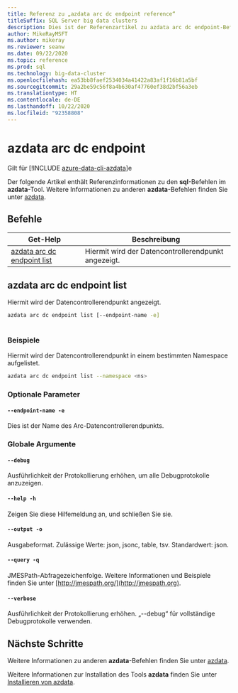 ```yaml
---
title: Referenz zu „azdata arc dc endpoint reference“
titleSuffix: SQL Server big data clusters
description: Dies ist der Referenzartikel zu azdata arc dc endpoint-Befehlen.
author: MikeRayMSFT
ms.author: mikeray
ms.reviewer: seanw
ms.date: 09/22/2020
ms.topic: reference
ms.prod: sql
ms.technology: big-data-cluster
ms.openlocfilehash: ea53bb8faef2534034a41422a83af1f16b81a5bf
ms.sourcegitcommit: 29a2be59c56f8a4b630af47760ef38d2bf56a3eb
ms.translationtype: HT
ms.contentlocale: de-DE
ms.lasthandoff: 10/22/2020
ms.locfileid: "92358808"
---
```

# <a name="azdata-arc-dc-endpoint"></a>azdata arc dc endpoint

Gilt für [!INCLUDE [azure-data-cli-azdata](../../includes/azure-data-cli-azdata.md)]e

Der folgende Artikel enthält Referenzinformationen zu den **sql**-Befehlen im **azdata**-Tool. Weitere Informationen zu anderen **azdata**-Befehlen finden Sie unter [azdata](reference-azdata.md).

## <a name="commands"></a>Befehle

|Get-Help|Beschreibung|
| --- | --- |
[azdata arc dc endpoint list](#azdata-arc-dc-endpoint-list) | Hiermit wird der Datencontrollerendpunkt angezeigt.
## <a name="azdata-arc-dc-endpoint-list"></a>azdata arc dc endpoint list
Hiermit wird der Datencontrollerendpunkt angezeigt.
```bash
azdata arc dc endpoint list [--endpoint-name -e] 
                            
```
### <a name="examples"></a>Beispiele
Hiermit wird der Datencontrollerendpunkt in einem bestimmten Namespace aufgelistet.
```bash
azdata arc dc endpoint list --namespace <ns>
```
### <a name="optional-parameters"></a>Optionale Parameter
#### `--endpoint-name -e`
Dies ist der Name des Arc-Datencontrollerendpunkts.
### <a name="global-arguments"></a>Globale Argumente
#### `--debug`
Ausführlichkeit der Protokollierung erhöhen, um alle Debugprotokolle anzuzeigen.
#### `--help -h`
Zeigen Sie diese Hilfemeldung an, und schließen Sie sie.
#### `--output -o`
Ausgabeformat.  Zulässige Werte: json, jsonc, table, tsv.  Standardwert: json.
#### `--query -q`
JMESPath-Abfragezeichenfolge. Weitere Informationen und Beispiele finden Sie unter [http://jmespath.org/](http://jmespath.org).
#### `--verbose`
Ausführlichkeit der Protokollierung erhöhen. „--debug“ für vollständige Debugprotokolle verwenden.

## <a name="next-steps"></a>Nächste Schritte

Weitere Informationen zu anderen **azdata**-Befehlen finden Sie unter [azdata](reference-azdata.md). 

Weitere Informationen zur Installation des Tools **azdata** finden Sie unter [Installieren von azdata](..\install\deploy-install-azdata.md).

